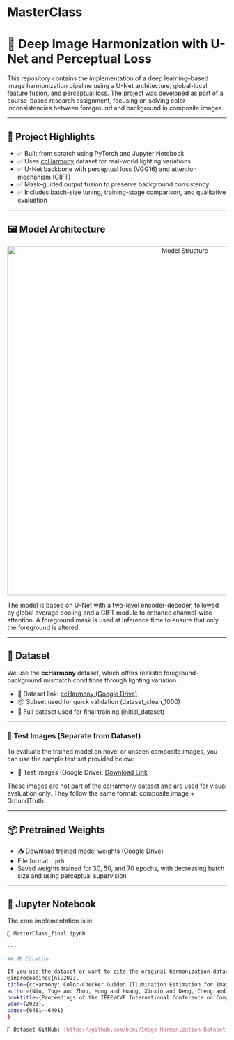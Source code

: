 # MasterClass
# 🎨 Deep Image Harmonization with U-Net and Perceptual Loss

This repository contains the implementation of a deep learning–based image harmonization pipeline using a U-Net architecture, global-local feature fusion, and perceptual loss. The project was developed as part of a course-based research assignment, focusing on solving color inconsistencies between foreground and background in composite images.

---

## 📌 Project Highlights

- ✅ Built from scratch using PyTorch and Jupyter Notebook
- ✅ Uses [ccHarmony](https://github.com/bcmi/ImageHarmonizationDataset-ccHarmony) dataset for real-world lighting variations
- ✅ U-Net backbone with perceptual loss (VGG16) and attention mechanism (GIFT)
- ✅ Mask-guided output fusion to preserve background consistency
- ✅ Includes batch-size tuning, training-stage comparison, and qualitative evaluation

---

## 🖼️ Model Architecture

<div align="center">
  <img src="mastercalss-.drawio.png" alt="Model Structure" width="800"/>
</div>

The model is based on U-Net with a two-level encoder-decoder, followed by global average pooling and a GIFT module to enhance channel-wise attention. A foreground mask is used at inference time to ensure that only the foreground is altered.

---

## 📁 Dataset

We use the **ccHarmony** dataset, which offers realistic foreground-background mismatch conditions through lighting variation.

- 🔗 Dataset link: [ccHarmony (Google Drive)](https://drive.google.com/drive/folders/1ADh3RAN5EKQmeuCtDKtzkl-kJIB4JbAU?usp=drive_link)
- 📦 Subset used for quick validation (dataset_clean_1000)
- 🧪 Full dataset used for final training (initial_dataset)

---

### 📸 Test Images (Separate from Dataset)

To evaluate the trained model on novel or unseen composite images, you can use the sample test set provided below:

- 📁 Test images (Google Drive): [Download Link](https://drive.google.com/drive/folders/1S3UmYg7Dx2bIB9s5P4-QoXFIhHeu2306?usp=sharing)

These images are not part of the ccHarmony dataset and are used for visual evaluation only. They follow the same format: composite image + GroundTruth.

---

## 📦 Pretrained Weights

- 📥 [Download trained model weights (Google Drive)](https://drive.google.com/drive/folders/1NfVQSRNqO-n3ktuQz3pYxS9Bh6TEWzW3?usp=drive_link)
- File format: `.pth`  
- Saved weights trained for 30, 50, and 70 epochs, with decreasing batch size and using perceptual supervision

---

## 📓 Jupyter Notebook

The core implementation is in:

```bash
📘 MasterClass_final.ipynb

---

## 📚 Citation

If you use the dataset or want to cite the original harmonization dataset used in this project, please refer to the following paper:
@inproceedings{niu2023,
title={ccHarmony: Color-Checker Guided Illumination Estimation for Image Harmonization},
author={Niu, Yuge and Zhou, Hong and Huang, Xinxin and Deng, Cheng and Ding, Xuan and Yao, Wei and Dong, Xiaopeng},
booktitle={Proceedings of the IEEE/CVF International Conference on Computer Vision (ICCV)},
year={2023},
pages={6481--6491}
}

🔗 Dataset GitHub: [https://github.com/bcmi/Image-Harmonization-Dataset-ccHarmony](https://github.com/bcmi/Image-Harmonization-Dataset-ccHarmony)


